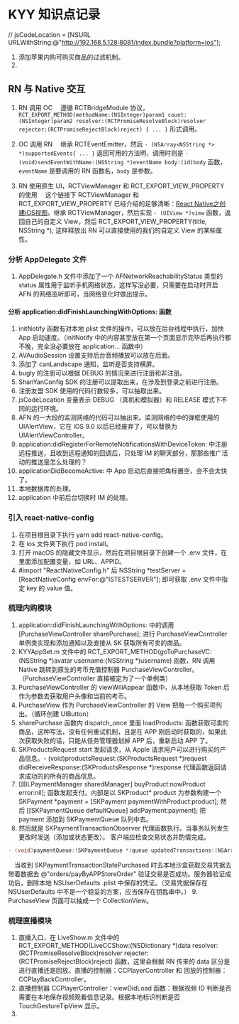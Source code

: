 # KYY 知识点记录

// jsCodeLocation = [NSURL URLWithString:@"http://192.168.5.128:8081/index.bundle?platform=ios"];
1. 添加苹果内购可购买商品的过滤机制。
2.  

## RN 与 Native 交互
1. RN 调用 OC
&emsp;遵循 RCTBridgeModule 协议，`RCT_EXPORT_METHOD(methodName:(NSInteger)param1 count:(NSInteger)param2 resolver:(RCTPromiseResolveBlock)resolver rejecter:(RCTPromiseRejectBlock)reject) { ... }` 形式调用。

2. OC 调用 RN
&emsp;继承 RCTEventEmitter，然后 `- (NSArray<NSString *> *)supportedEvents{ ... }` 返回可用的方法明，调用时则是 `- (void)sendEventWithName:(NSString *)eventName body:(id)body` 函数，`eventName` 是要调用的 RN 函数名，`body` 是参数。

3. RN 使用原生 UI，RCTViewManager 和 RCT_EXPORT_VIEW_PROPERTY 的使用
&emsp;这个链接下 RCTViewManager 和 RCT_EXPORT_VIEW_PROPERTY 已经介绍的足够清晰：[React Native之创建iOS视图](https://blog.csdn.net/u014410695/article/details/51133727)。继承 RCTViewManager，然后实现 `- (UIView *)view` 函数，返回自己的自定义 View，然后 RCT_EXPORT_VIEW_PROPERTY(title, NSString *); 这样释放出 RN 可以直接使用的我们的自定义 View 的某些属性。

### 分析 AppDelegate 文件
1. AppDelegate.h 文件中添加了一个 AFNetworkReachabilityStatus 类型的 status 属性用于监听手机网络状态，这样写没必要，只需要在启动时开启 AFN 的网络监听即可，当网络变化时做出提示。
#### 分析 application:didFinishLaunchingWithOptions: 函数
1. initNotify 函数有对本地 plist 文件的操作，可以放在后台线程中执行，加快 App 启动速度。（initNotify 中的内容甚至放在第一个页面显示完毕后再执行都不晚，完全没必要放在 application... 函数中）
2. AVAudioSession 设置支持后台音频播放可以放在后面。
3. 添加了 canLandscape 通知，监听是否支持横屏。
4. bugly 的注册可以根据 DEBUG 的情况来进行注册和非注册。
5. ShanYanConfig SDK 的注册可以提取出来，在涉及到登录之前进行注册。
6. 注册友盟 SDK 使用的代码行数较多，可以抽取出来。
7. jsCodeLocation 变量表示 DEBUG （真机和模拟器）和 RELEASE 模式下不同的运行环境。
8. AFN 的一大段的监测网络的代码可以抽出来。监测网络的中的弹框使用的 UIAlertView，它在 iOS 9.0 以后已经废弃了，可以替换为 UIAlertViewController。
9. application:didRegisterForRemoteNotificationsWithDeviceToken: 中注册远程推送，且收到远程通知的回调后，只处理 IM 的聊天部分，那那些推广活动的推送是怎么处理的？
10. applicationDidBecomeActive: 中 App 启动后直接把角标置空，会不会太快了。
11. 本地数据库的处理。
12. application 中前后台切换时 IM 的处理。

### 引入 react-native-config
1. 在项目根目录下执行 yarn add react-native-config。
2. 在 ios 文件夹下执行 pod install。
3. 打开 macOS 的隐藏文件显示，然后在项目根目录下创建一个 .env 文件，在里面添加配置变量，如 URL、APPID。
4. #import "ReactNativeConfig.h" 后 NSString *testServer = [ReactNativeConfig envFor:@"ISTESTSERVER"]; 即可获取 .env 文件中指定 key 的 value 值。

### 梳理内购模块
1. application:didFinishLaunchingWithOptions: 中的调用 [PurchaseViewController sharePurchase]; 进行 PurchaseViewController 单例类实现和添加通知以及直接从 SK 获取所有可卖的商品。
2. KYYAppSet.m 文件中的 RCT_EXPORT_METHOD(goToPurchaseVC:(NSString *)avatar username:(NSString *)username) 函数，RN 调用 Native 跳转到原生的考币充值控制器 PurchaseViewController。（PurchaseViewController 直接被定为了一个单例类）
3. PurchaseViewController 的 viewWillAppear 函数中，从本地获取 Token 后作为参数去获取用户头像和当前的考币。
4. PurchaseView 作为 PurchaseViewController 的 View 把每一个购买项列出。（循环创建 UIButton）
5. sharePurchase 函数内 dispatch_once 里面 loadProducts: 函数获取可卖的商品，这种写法，没有任何重试机制，且是在 APP 刚启动时获取的，如果此次获取失败的话，只能从任务管理器划掉 APP 后，重新启动 APP 了。
6. SKProductsRequest start 发起请求，从 Apple 请求用户可以进行购买的产品信息。- (void)productsRequest:(SKProductsRequest *)request didReceiveResponse:(SKProductsResponse *)response 代理函数返回请求成功的的所有的商品信息。
7. [[BLPaymentManager sharedManager] buyProduct:nowProduct error:nil]; 函数发起支付。内部是以 SKProduct* product 为参数构建一个 SKPayment *payment = [SKPayment paymentWithProduct:product]; 然后 [[SKPaymentQueue defaultQueue] addPayment:payment]; 把 payment 添加到 SKPaymentQueue 队列中去。
8. 然后就是 SKPaymentTransactionObserver 代理函数执行。当事务队列发生更改时发送（添加或状态更改）。 客户端应检查交易状态并酌情完成。
```c++
- (void)paymentQueue:(SKPaymentQueue *)queue updatedTransactions:(NSArray<SKPaymentTransaction *> *)transactions;
```
&emsp;当收到 SKPaymentTransactionStatePurchased 时去本地沙盒获取交易凭据去带着数据去 @"orders/payByAPPStoreOrder" 验证交易是否成功。服务器验证成功后，删除本地 NSUserDefaults .plist 中保存的凭证。（交易凭据保存在 NSUserDefaults 中不是一个稳妥的方案，应当保存在钥匙串中。）
9. PurchaseView 页面可以抽成一个 CollectionView。

### 梳理直播模块
1. 直播入口，在 LiveShow.m 文件中的 RCT_EXPORT_METHOD(LiveCCShow:(NSDictionary *)data resolver:(RCTPromiseResolveBlock)resolver rejecter:(RCTPromiseRejectBlock)reject) 函数，这里会根据 RN 传来的 data 区分是进行直播还是回放。直播的控制器：CCPlayerController 和 回放的控制器：CCPlayBackController。
2. 直播控制器 CCPlayerController：viewDidLoad 函数：根据视频 ID 判断是否需要在本地保存视频观看信息记录。根据本地标识判断是否 TouchGestureTipView 显示。
3. 

